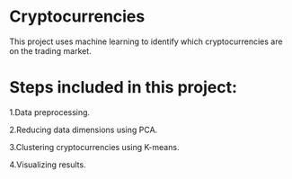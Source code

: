 # Cryptocurrencies

This project uses machine learning to identify which cryptocurrencies are on the trading market. 

# Steps included in this project:

1.Data preprocessing. 

2.Reducing data dimensions using PCA. 

3.Clustering cryptocurrencies using K-means. 

4.Visualizing results. 

